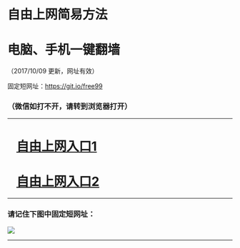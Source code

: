 ﻿# 自由上网简易方法

# 电脑、手机一键翻墙

（2017/10/09 更新，网址有效）

固定短网址：https://git.io/free99

### （微信如打不开，请转到浏览器打开）


***





# &nbsp;&nbsp; <a href="http://ft2561518273.fwq-tz-1001.info/fwqtz01.html?t=100900115588 " target="_blank">自由上网入口1</a>
# &nbsp;&nbsp; <a href="http://ft153588610.fwq-tz-1002.info/fwqtz02.html?t=100900111807 " target="_blank">自由上网入口2</a>
***

### 请记住下图中固定短网址：

<img src="https://s3-us-west-2.amazonaws.com/fwq-1001/yjfq-20170905okok.png" /> 


***

